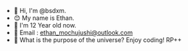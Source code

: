 - 👋 Hi, I'm @bsdxm.
- 😊 My name is Ethan.
- 🙋 I'm 12 Year old now.
- 📧 Email : ethan_mochujushi@outlook.com
- 🌌 What is the purpose of the universe? Enjoy coding! RP++ 
